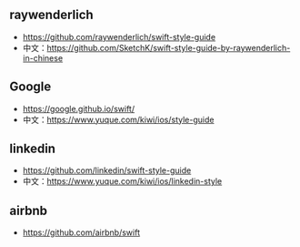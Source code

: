 ## raywenderlich

* https://github.com/raywenderlich/swift-style-guide
* 中文：https://github.com/SketchK/swift-style-guide-by-raywenderlich-in-chinese

## Google

* https://google.github.io/swift/
* 中文：https://www.yuque.com/kiwi/ios/style-guide

## linkedin

* https://github.com/linkedin/swift-style-guide
* 中文：https://www.yuque.com/kiwi/ios/linkedin-style

## airbnb

* https://github.com/airbnb/swift
